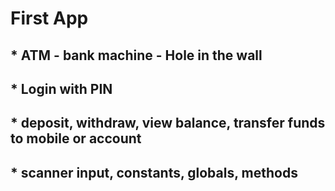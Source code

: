 # First App 

## * ATM - bank machine - Hole in the wall

## * Login with PIN

## * deposit, withdraw, view balance, transfer funds to mobile or account

## * scanner input, constants, globals, methods
